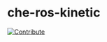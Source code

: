 # che-ros-kinetic
[![Contribute](http://beta.codenvy.com/factory/resources/codenvy-contribute.svg)](https://beta.codenvy.com/f?id=https://github.com/ipa-jfh/che-ros-kinetic)
